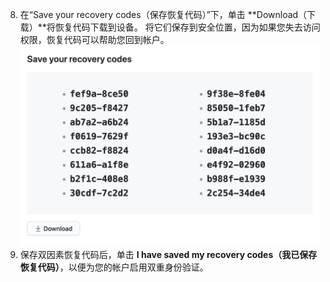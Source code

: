 8. 在“Save your recovery codes（保存恢复代码）”下，单击 **Download（下载）**将恢复代码下载到设备。 将它们保存到安全位置，因为如果您失去访问权限，恢复代码可以帮助您回到帐户。 ![要下载的恢复代码列表](/assets/images/help/2fa/2fa_wizard_download_recovery_codes.png)
9. 保存双因素恢复代码后，单击 **I have saved my recovery codes（我已保存恢复代码）**，以便为您的帐户启用双重身份验证。
